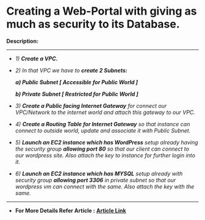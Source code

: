 # **Creating a Web-Portal with giving as much as security to its Database.**

**Description:**
<hr>

- *1) **Create a VPC.***

- *2) In that VPC we have to **create 2 Subnets:***

    ***a)  Public  Subnet [ Accessible for Public World ]***
    
    ***b)  Private Subnet [ Restricted for Public World ]***

- *3) **Create a Public facing Internet Gateway** for connect our VPC/Network to the internet world and attach this gateway to our VPC.*

- *4) **Create a Routing Table for Internet Gateway** so that instance can connect to outside world, update and associate it with Public Subnet.*

- *5) **Launch an EC2 instance which has WordPress** setup already having the security group **allowing  port 80** so that our client can connect to our wordpress site. Also attach the key to instance for further login into it.*

- *6) **Launch an EC2 instance which has MYSQL** setup already with security group **allowing  port 3306** in private subnet so that our wordpress vm can connect with the same. Also attach the key with the same.*

<hr>

- **For More Details Refer Article :** [**Article Link**](https://www.linkedin.com/pulse/creating-vpc-infrastructure-aws-using-terraform-prajwal-patil/)